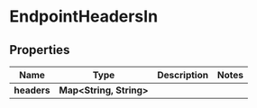 

# EndpointHeadersIn


## Properties

Name | Type | Description | Notes
------------ | ------------- | ------------- | -------------
**headers** | **Map&lt;String, String&gt;** |  | 



